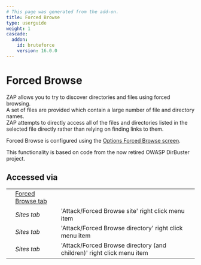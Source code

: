 ```yaml
---
# This page was generated from the add-on.
title: Forced Browse
type: userguide
weight: 1
cascade:
  addon:
    id: bruteforce
    version: 16.0.0
---
```


# Forced Browse

ZAP allows you to try to discover directories and files using forced browsing.  
A set of files are provided which contain a large number of file and directory names.  
ZAP attempts to directly access all of the files and directories listed in the selected
file directly rather than relying on finding links to them.

Forced Browse is configured using the [Options
Forced Browse screen](/docs/desktop/addons/forced-browse/options/).  

This functionality is based on code from the now retired OWASP DirBuster project.

## Accessed via

|   |                                                              |                                                                       |
|---|--------------------------------------------------------------|-----------------------------------------------------------------------|
|   | [Forced Browse tab](/docs/desktop/addons/forced-browse/tab/) |                                                                       |
|   | *Sites tab*                                                  | 'Attack/Forced Browse site' right click menu item                     |
|   | *Sites tab*                                                  | 'Attack/Forced Browse directory' right click menu item                |
|   | *Sites tab*                                                  | 'Attack/Forced Browse directory (and children)' right click menu item |
